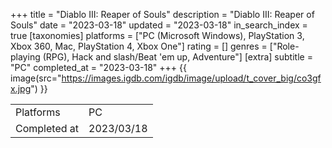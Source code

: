 +++
title = "Diablo III: Reaper of Souls"
description = "Diablo III: Reaper of Souls"
date = "2023-03-18"
updated = "2023-03-18"
in_search_index = true
[taxonomies]
platforms = ["PC (Microsoft Windows), PlayStation 3, Xbox 360, Mac, PlayStation 4, Xbox One"]
rating = []
genres = ["Role-playing (RPG), Hack and slash/Beat 'em up, Adventure"]
[extra]
subtitle = "PC"
completed_at = "2023-03-18"
+++
{{ image(src="https://images.igdb.com/igdb/image/upload/t_cover_big/co3gfx.jpg") }}

|              |            |
| ------------ | ---------- |
| Platforms    | PC |
| Completed at | 2023/03/18 |

